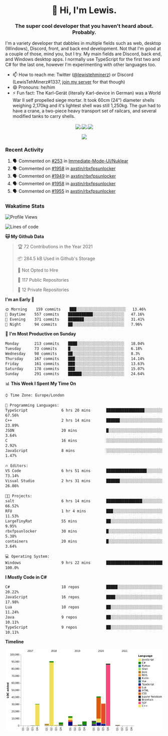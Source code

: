 <h1 align="center">👋 Hi, I'm Lewis.</h1>
<h3 align="center">The super cool developer that you haven't heard about. Probably.</h3>

I'm a variety developer that dabbles in multiple fields such as web, desktop (Windows), Discord, front, and back end development. Not that I'm good at a couple of those, mind you, but I try. My main fields are Discord, back end, and Windows desktop apps. I normally use TypeScript for the first two and C# for the last one, however I'm experimenting with other languages too.

- 📫 How to reach me: Twitter ([@lewistehminerz](https://twitter.com/lewistehminerz)) or Discord (LewisTehMinerz#1337, [join my server](https://discord.gg/XnUh7JB) for that though)
- 😄 Pronouns: he/him
- ⚡ Fun fact: The Karl-Gerät (literally Karl-device in German) was a World War II self propelled siege mortar. It took 60cm (24") diameter shells weighing 2,170kg and it's lightest shell was still 1,250kg. The gun had to have a crane, a two-piece heavy transport set of railcars, and several modified tanks to carry shells.

<p align="center">
  <a href="https://github.com/anuraghazra/github-readme-stats">
    <img align="center" src="https://github-readme-stats.vercel.app/api?username=LewisTehMinerz&count_private=true&show_icons=true&theme=gruvbox">
  </a>
  <a href="https://github.com/anuraghazra/github-readme-stats">
    <img align="center" src="https://github-readme-stats.vercel.app/api/top-langs?username=LewisTehMinerz&layout=compact&theme=gruvbox">
  </a>
  <a href="https://github.com/anuraghazra/github-readme-stats">
    <img align="center" src="https://github-readme-stats.vercel.app/api/wakatime?username=LewisTehMinerz&layout=compact&theme=gruvbox">
  </a>
</p>

<p align="center">
  <a href="https://github.com/ryo-ma/github-profile-trophy">
    <img align="center" src="https://github-profile-trophy.vercel.app/?username=ryo-ma&theme=gruvbox">
  </a>
</p>

### Recent Activity
<!--START_SECTION:activity-->
1. 🗣 Commented on [#253](https://github.com/Immediate-Mode-UI/Nuklear/issues/253) in [Immediate-Mode-UI/Nuklear](https://github.com/Immediate-Mode-UI/Nuklear)
2. 🗣 Commented on [#1958](https://github.com/axstin/rbxfpsunlocker/issues/1958) in [axstin/rbxfpsunlocker](https://github.com/axstin/rbxfpsunlocker)
3. 🗣 Commented on [#1949](https://github.com/axstin/rbxfpsunlocker/issues/1949) in [axstin/rbxfpsunlocker](https://github.com/axstin/rbxfpsunlocker)
4. 🗣 Commented on [#1958](https://github.com/axstin/rbxfpsunlocker/issues/1958) in [axstin/rbxfpsunlocker](https://github.com/axstin/rbxfpsunlocker)
5. 🗣 Commented on [#1955](https://github.com/axstin/rbxfpsunlocker/issues/1955) in [axstin/rbxfpsunlocker](https://github.com/axstin/rbxfpsunlocker)
<!--END_SECTION:activity-->

### Wakatime Stats
<!--START_SECTION:waka-->
![Profile Views](http://img.shields.io/badge/Profile%20Views-1-blue)

![Lines of code](https://img.shields.io/badge/From%20Hello%20World%20I%27ve%20Written-319031%20lines%20of%20code-blue)

**🐱 My Github Data** 

> 🏆 72 Contributions in the Year 2021
 > 
> 📦 284.5 kB Used in Github's Storage 
 > 
> 🚫 Not Opted to Hire
 > 
> 📜 117 Public Repositories 
 > 
> 🔑 12 Private Repositories  
 > 
**I'm an Early 🐤** 

```text
🌞 Morning    159 commits    ███░░░░░░░░░░░░░░░░░░░░░░   13.46% 
🌆 Daytime    557 commits    ███████████░░░░░░░░░░░░░░   47.16% 
🌃 Evening    371 commits    ███████░░░░░░░░░░░░░░░░░░   31.41% 
🌙 Night      94 commits     ██░░░░░░░░░░░░░░░░░░░░░░░   7.96%

```
📅 **I'm Most Productive on Sunday** 

```text
Monday       213 commits    ████░░░░░░░░░░░░░░░░░░░░░   18.04% 
Tuesday      73 commits     █░░░░░░░░░░░░░░░░░░░░░░░░   6.18% 
Wednesday    98 commits     ██░░░░░░░░░░░░░░░░░░░░░░░   8.3% 
Thursday     167 commits    ███░░░░░░░░░░░░░░░░░░░░░░   14.14% 
Friday       161 commits    ███░░░░░░░░░░░░░░░░░░░░░░   13.63% 
Saturday     178 commits    ███░░░░░░░░░░░░░░░░░░░░░░   15.07% 
Sunday       291 commits    ██████░░░░░░░░░░░░░░░░░░░   24.64%

```


📊 **This Week I Spent My Time On** 

```text
⌚︎ Time Zone: Europe/London

💬 Programming Languages: 
TypeScript               6 hrs 20 mins       █████████████████░░░░░░░░   67.56% 
C++                      2 hrs 14 mins       ██████░░░░░░░░░░░░░░░░░░░   23.89% 
JSON                     20 mins             █░░░░░░░░░░░░░░░░░░░░░░░░   3.64% 
C                        16 mins             ░░░░░░░░░░░░░░░░░░░░░░░░░   2.92% 
JavaScript               8 mins              ░░░░░░░░░░░░░░░░░░░░░░░░░   1.47%

🔥 Editors: 
VS Code                  6 hrs 51 mins       ██████████████████░░░░░░░   73.14% 
Visual Studio            2 hrs 31 mins       ██████░░░░░░░░░░░░░░░░░░░   26.86%

🐱‍💻 Projects: 
salt                     6 hrs 14 mins       ████████████████░░░░░░░░░   66.52% 
RFU                      1 hr 4 mins         ███░░░░░░░░░░░░░░░░░░░░░░   11.53% 
LargeTinyRat             55 mins             ██░░░░░░░░░░░░░░░░░░░░░░░   9.95% 
rbxfpsunlocker           30 mins             █░░░░░░░░░░░░░░░░░░░░░░░░   5.38% 
containers               20 mins             █░░░░░░░░░░░░░░░░░░░░░░░░   3.64%

💻 Operating System: 
Windows                  9 hrs 22 mins       █████████████████████████   100.0%

```

**I Mostly Code in C#** 

```text
C#                       18 repos            █████░░░░░░░░░░░░░░░░░░░░   20.22% 
JavaScript               16 repos            ████░░░░░░░░░░░░░░░░░░░░░   17.98% 
Lua                      10 repos            ██░░░░░░░░░░░░░░░░░░░░░░░   11.24% 
Java                     9 repos             ██░░░░░░░░░░░░░░░░░░░░░░░   10.11% 
TypeScript               9 repos             ██░░░░░░░░░░░░░░░░░░░░░░░   10.11%

```


**Timeline**

![Chart not found](https://raw.githubusercontent.com/LewisTehMinerz/LewisTehMinerz/master/charts/bar_graph.png) 


<!--END_SECTION:waka-->
